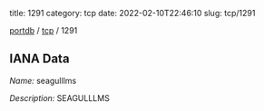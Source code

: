 title: 1291
category: tcp
date: 2022-02-10T22:46:10
slug: tcp/1291

[portdb](/) / [tcp](/category/tcp.html) / 1291


## IANA Data

_Name:_ seagulllms

_Description:_ SEAGULLLMS


